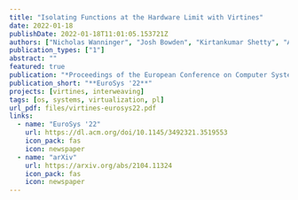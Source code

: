 ```yaml
---
title: "Isolating Functions at the Hardware Limit with Virtines"
date: 2022-01-18
publishDate: 2022-01-18T11:01:05.153721Z
authors: ["Nicholas Wanninger", "Josh Bowden", "Kirtankumar Shetty", "Ayush Garg", admin]
publication_types: ["1"]
abstract: ""
featured: true 
publication: "*Proceedings of the European Conference on Computer Systems (EuroSys '22)*"
publication_short: "**EuroSys '22**"
projects: [virtines, interweaving]
tags: [os, systems, virtualization, pl]
url_pdf: files/virtines-eurosys22.pdf
links:
  - name: "EuroSys '22"
    url: https://dl.acm.org/doi/10.1145/3492321.3519553
    icon_pack: fas
    icon: newspaper
  - name: "arXiv"
    url: https://arxiv.org/abs/2104.11324
    icon_pack: fas
    icon: newspaper
---
```


